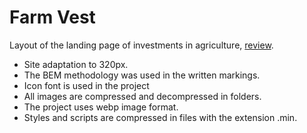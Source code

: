 # Farm Vest
Layout of the landing page of investments in agriculture, [review](https://farm-vest-sigma.vercel.app/). 

- Site adaptation to 320px.
- The BEM methodology was used in the written markings.
- Icon font is used in the project
- All images are compressed and decompressed in folders.
- The project uses webp image format.
- Styles and scripts are compressed in files with the extension .min.
